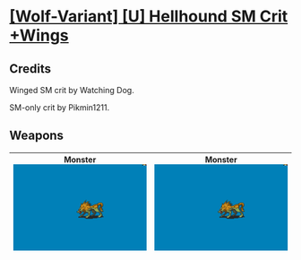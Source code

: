 # [\[Wolf-Variant\] \[U\] Hellhound SM Crit +Wings](./)
## Credits

Winged SM crit by Watching Dog.

SM-only crit by Pikmin1211.

## Weapons

| <b>Monster</b><br/><img alt="Monster animation" src="./8.%20Monster%20(SM%20Crit)/Monster.gif"/> | <b>Monster</b><br/><img alt="Monster animation" src="./8.%20Monster%20(Wings%20Crit)/Monster.gif"/> |
| :---: | :---: |
